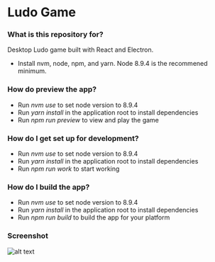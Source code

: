 # Ludo Game #

### What is this repository for?
Desktop Ludo game built with React and Electron.

- Install nvm, node, npm, and yarn. Node 8.9.4 is the recommened minimum.

### How do preview the app? ###
- Run *_nvm use_* to set node version to 8.9.4
- Run *_yarn install_* in the application root to install dependencies
- Run *_npm run preview_* to view and play the game

### How do I get set up for development?
- Run *_nvm use_* to set node version to 8.9.4
- Run *_yarn install_* in the application root to install dependencies
- Run *_npm run work_* to start working

### How do I build the app?
- Run *_nvm use_* to set node version to 8.9.4
- Run *_yarn install_* in the application root to install dependencies
- Run *_npm run build_* to build the app for your platform


### Screenshot
![alt text](https://user-images.githubusercontent.com/17248267/39621409-9c9f72a0-4f86-11e8-878d-af6fbe30bc2f.png)
